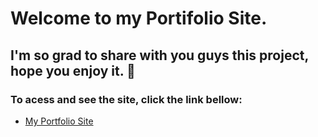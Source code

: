 # Welcome to my Portifolio Site. 

## I'm so grad to share with you guys this project, hope you enjoy it. 🖖

### To acess and see the site, click the link bellow: 

- <a href="https://raphaelbusquet.netlify.app/" target="_blank" >My Portfolio Site</a>
